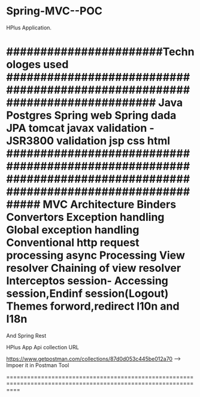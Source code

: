 # Spring-MVC--POC
HPlus Application.

#######################Technologes used ############################################################################
Java
Postgres
Spring web
Spring dada JPA
tomcat
javax validation -JSR3800 validation
jsp
css
html
#################################################################################################################
MVC Architecture
Binders
Convertors
Exception handling
Global exception handling
Conventional http request processing
async Processing
View resolver
Chaining of view resolver
Interceptos
session- Accessing session,Endinf session(Logout)
Themes
forword,redirect
l10n and I18n
===================================================================================================================
And Spring Rest

HPlus App Api collection URL


https://www.getpostman.com/collections/87d0d053c445be012a70 --> Impoer it in Postman Tool

================================================================================================================




